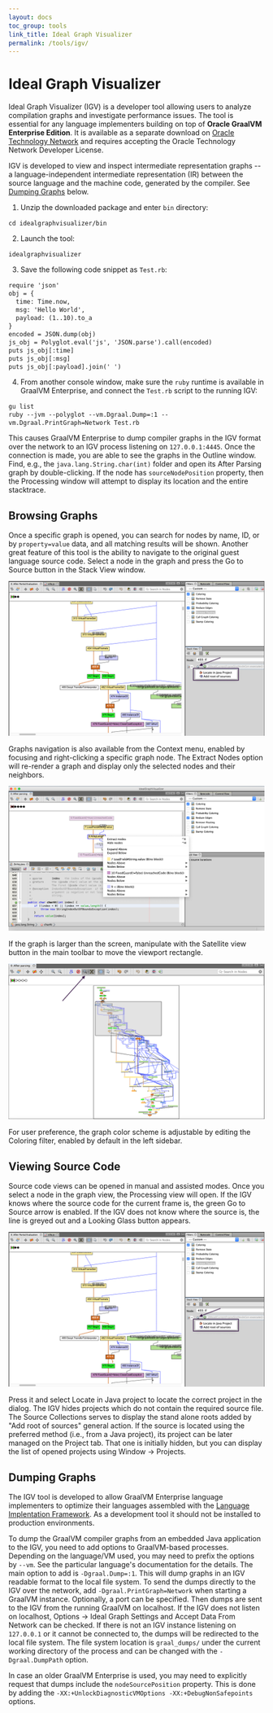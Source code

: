 ```yaml
---
layout: docs
toc_group: tools
link_title: Ideal Graph Visualizer
permalink: /tools/igv/
---
```


# Ideal Graph Visualizer

Ideal Graph Visualizer (IGV) is a developer tool allowing users to analyze compilation graphs and investigate performance issues.
The tool is essential for any language implementers building on top of **Oracle GraalVM Enterprise Edition**.
It is available as a separate download on [Oracle Technology Network](https://www.oracle.com/downloads/graalvm-downloads.html) and requires accepting the Oracle Technology Network Developer License.

IGV is developed to view and inspect intermediate representation graphs -- a language-independent intermediate representation (IR) between the source
language and the machine code, generated by the compiler.
See [Dumping Graphs](/tools/igv/#dumping-graphs) below.

1. Unzip the downloaded package and enter `bin` directory:
```shell
cd idealgraphvisualizer/bin
```

2. Launch the tool:
```shell
idealgraphvisualizer
```

3. Save the following code snippet as `Test.rb`:
```shell
require 'json'
obj = {
  time: Time.now,
  msg: 'Hello World',
  payload: (1..10).to_a
}
encoded = JSON.dump(obj)
js_obj = Polyglot.eval('js', 'JSON.parse').call(encoded)
puts js_obj[:time]
puts js_obj[:msg]
puts js_obj[:payload].join(' ')
```

4. From another console window, make sure the `ruby` runtime is available in GraalVM Enterprise, and connect the `Test.rb` script to the running IGV:
```shell
gu list
ruby --jvm --polyglot --vm.Dgraal.Dump=:1 --vm.Dgraal.PrintGraph=Network Test.rb
```
This causes GraalVM Enterprise to dump compiler graphs in the IGV format over the network to an IGV process listening on `127.0.0.1:4445`.
Once the connection is made, you are able to see the graphs in the Outline window.
Find, e.g., the `java.lang.String.char(int)` folder and open its After Parsing graph by double-clicking.
If the node has `sourceNodePosition` property, then the Processing window will attempt to display its location and the entire stacktrace.

## Browsing Graphs

Once a specific graph is opened, you can search for nodes by name, ID, or by `property=value` data, and all matching results will be shown.
Another great feature of this tool is the ability to navigate to the original guest language source code.
Select a node in the graph and press the Go to Source button in the Stack View window.

![](img/IGV_add_source.png)

Graphs navigation is also available from the Context menu, enabled by focusing and right-clicking a specific graph node.
The Extract Nodes option will re-render a graph and display only the selected nodes and their neighbors.

![](img/IGV_context_menu.png)

If the graph is larger than the screen, manipulate with the Satellite view button in the main toolbar to move the viewport rectangle.

![](img/IGV_satellite_view.png)

For user preference, the graph color scheme is adjustable by editing the Coloring filter, enabled by default in the left sidebar.

## Viewing Source Code

Source code views can be opened in manual and assisted modes. Once you select a node in the graph view, the Processing view will open.
If the IGV knows where the source code for the current frame is, the green Go to Source arrow is enabled.
If the IGV does not know where the source is, the line is greyed out and a Looking Glass button appears.

![](img/IGV_add_source.png)

Press it and select Locate in Java project to locate the correct project in the dialog.
The IGV hides projects which do not contain the required source file.
The Source Collections serves to display the stand alone roots added by "Add root of sources" general action.
If the source is located using the preferred method (i.e., from a Java project), its project can be later managed on the Project tab.
That one is initially hidden, but you can display the list of opened projects using Window -> Projects.

## Dumping Graphs

The IGV tool is developed to allow GraalVM Enterprise language implementers to optimize their languages assembled with the [Language Implentation Framework](/graalvm-as-a-platform/language-implementation-framework/).
As a development tool it should not be installed to production environments.

To dump the GraalVM compiler graphs from an embedded Java application to the IGV, you need to add options to GraalVM-based processes.
Depending on the language/VM used, you may need to prefix the options by `--vm`.
See the particular language's documentation for the details.
The main option to add is `-Dgraal.Dump=:1`.
This will dump graphs in an IGV readable format to the local file system.
To send the dumps directly to the IGV over the network, add `-Dgraal.PrintGraph=Network` when starting a GraalVM instance.
Optionally, a port can be specified.
Then dumps are sent to the IGV from the running GraalVM on localhost.
If the IGV does not listen on localhost, Options -> Ideal Graph Settings and Accept Data From Network can be checked.
If there is not an IGV instance listening on `127.0.0.1` or it cannot be connected to, the dumps will be redirected to the local file system.
The file system location is `graal_dumps/` under the current working directory of the process and can be changed with the `-Dgraal.DumpPath` option.

In case an older GraalVM Enterprise is used, you may need to explicitly request that dumps include the `nodeSourcePosition` property.
This is done by adding the `-XX:+UnlockDiagnosticVMOptions -XX:+DebugNonSafepoints` options.
